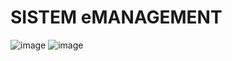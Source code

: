 # SISTEM eMANAGEMENT  

![image](https://github.com/user-attachments/assets/ba4f958b-7f8f-445b-890f-1d3457373503)
![image](https://github.com/user-attachments/assets/b468d8ac-010f-4387-9e58-f215c7e998ea)
